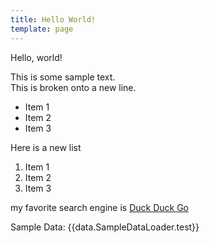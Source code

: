 ```yaml
---
title: Hello World!
template: page
---
```


Hello, world!

This is some sample text.  
This is broken onto a new line.

* Item 1
* Item 2
* Item 3

Here is a new list

1. Item 1
2. Item 2
3. Item 3

my favorite search engine is [Duck Duck Go](http://www.duckduckgo.com)

Sample Data: {{data.SampleDataLoader.test}}